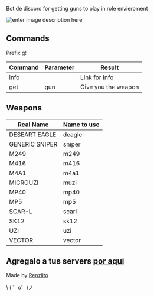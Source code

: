 Bot de discord for getting guns to play in role envieroment

![enter image description here](https://cdn.glitch.com/8001c8ec-f31b-4e99-a0f8-d2b02a0c3fb2%2FStory_act_037.png?v=1565277586969)

Commands
------------
Prefix  g!

|**Command**|**Parameter**  |**Result** |
|--|--|--|
|info |   | Link for Info |
|get | gun | Give you the weapon|


Weapons
------------

|**Real Name**|**Name to use**  |
|--|--|
|DESEART EAGLE| deagle|
|GENERIC SNIPER	|sniper|
|M249	|m249|
|M416	|m416|
|M4A1	|m4a1|
|MICROUZI|	muzi|
|MP40	|mp40|
|MP5	|mp5|
|SCAR-L|	scarl|
|SK12|	sk12|
|UZI	|uzi|
|VECTOR	|vector|



Agregalo a tus servers [por aqui](https://discordapp.com/oauth2/authorize?&client_id=609041334149316608&scope=bot&permissions=523328)
-------------------



Made by [Renziito](mailto:sepia.aki@gmail.com)

\ ( ゜o゜)ノ
